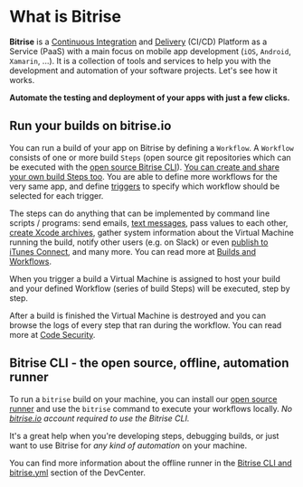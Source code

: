 # What is Bitrise

**Bitrise** is a [Continuous Integration](https://en.wikipedia.org/wiki/Continuous_integration) and [Delivery](https://en.wikipedia.org/wiki/Continuous_delivery) \(CI/CD\) Platform as a Service \(PaaS\) with a main focus on mobile app development \(`iOS`, `Android`, `Xamarin`, ...\). It is a collection of tools and services to help you with the development and automation of your software projects. Let's see how it works. 

**Automate the testing and deployment of your apps with just a few clicks.**

## Run your builds on bitrise.io

You can run a build of your app on Bitrise by defining a `Workflow`. A `Workflow` consists of one or more build `Steps` \(open source git repositories which can be executed with the [open source Bitrise CLI](https://www.bitrise.io/cli)\). [You can create and share your own build Steps too](https://github.com/bitrise-steplib/step-template). You are able to define more workflows for the very same app, and define [triggers](https://bitrise-io.github.io/devcenter/webhooks/trigger-map/) to specify which workflow should be selected for each trigger.

The steps can do anything that can be implemented by command line scripts / programs: send emails, [text messages](https://github.com/bitrise-io/steps-sms-text-message), pass values to each other, [create Xcode archives](https://github.com/bitrise-io/steps-xcode-archive), gather system information about the Virtual Machine running the build, notify other users \(e.g. on Slack\) or even [publish to iTunes Connect](https://github.com/bitrise-io/steps-deploy-to-itunesconnect-deliver), and many more. You can read more at [Builds and Workflows](https://github.com/OrganizationDummy/devcenter/tree/5622a428a937dfd83c38efded70b3457ce3b4841/getting-started/builds-and-workflows/README.md).

When you trigger a build a Virtual Machine is assigned to host your build and your defined Workflow \(series of build Steps\) will be executed, step by step.

After a build is finished the Virtual Machine is destroyed and you can browse the logs of every step that ran during the workflow. You can read more at [Code Security](https://github.com/OrganizationDummy/devcenter/tree/5622a428a937dfd83c38efded70b3457ce3b4841/getting-started/code-security/README.md).

## Bitrise CLI - the open source, offline, automation runner

To run a `bitrise` build on your machine, you can install our [open source runner](https://www.bitrise.io/cli) and use the `bitrise` command to execute your workflows locally. _No_ [_bitrise.io_](https://www.bitrise.io) _account required to use the Bitrise CLI._

It's a great help when you're developing steps, debugging builds, or just want to use Bitrise for _any kind of automation_ on your machine.

You can find more information about the offline runner in the [Bitrise CLI and bitrise.yml](https://github.com/OrganizationDummy/devcenter/tree/5622a428a937dfd83c38efded70b3457ce3b4841/bitrise-cli/README.md) section of the DevCenter.

